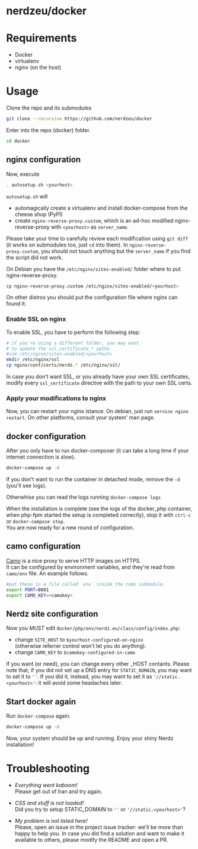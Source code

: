 nerdzeu/docker
==============

# Requirements

- Docker
- virtualenv
- nginx (on the host)

# Usage

 Clone the repo and its submodules

```sh
git clone --recursive https://github.com/nerdzeu/docker
```
Enter into the repo (docker) folder.

```sh
cd docker
```

## nginx configuration

Now, execute

```sh
. autosetup.sh <yourhost>
```

`autosetup.sh` will
* automagically create a virtualenv and install docker-compose from the cheese shop (PyPI)
* create `nginx-reverse-proxy.custom`, which is an ad-hoc modified nginx-reverse-proxy with `<yourhost>` as `server_name`.

Please take your time to carefully review each modification using `git diff` (it works on submodules too, just `cd` into them).
In `nginx-reverse-proxy.custom`, you should not touch anything but the `server_name` if you find the script did not work.

On Debian you have the `/etc/nginx/sites-enabled/` folder where to put nginx-reverse-proxy.

```sh
cp nginx-reverse-proxy.custom /etc/nginx/sites-enabled/<yourhost>
```

On other distros you should put the configuration file where nginx can found it.

### Enable SSL on nginx

To enable SSL, you have to perform the following step:

```sh
# if you're using a different folder, you may want
# to update the ssl_certificate_* paths
#vim /etc/nginx/sites-enabled/<yourhost>
mkdir /etc/nginx/ssl
cp nginx/conf/certs/nerdz.* /etc/nginx/ssl/
```
In case you don't want SSL, or you already have your own SSL certificates, modify
every `ssl_certificate` directive with the path to your own SSL certs.

### Apply your modifications to nginx

Now, you can restart your nginx istance. On debian, just run `service nginx restart`. On other platforms, consult your system' man page.

## docker configuration

After you only have to run docker-composer (it can take a long time if your internet connection is slow).

```sh
docker-compose up -d
```

If you don't want to run the container in detached mode, remove the `-d` (you'll see logs).

Otherwhise you can read the logs running `docker-compose logs`

When the installation is complete (see the logs of the docker_php container, when php-fpm started the setup is completed correctly), stop it with `ctrl-c` or `docker-compose stop`.  
You are now ready for a new round of configuration.

## camo configuration

[Camo](https://github.com/atmos/camo) is a nice proxy to serve HTTP images on HTTPS.  
It can be configured by environment variables, and they're read from `camo/env` file.
An example follows.
```sh
#put these in a file called `env` inside the camo submodule. 
export PORT=8081
export CAMO_KEY=<camokey>
```

## Nerdz site configuration

Now you _MUST_ edit `docker/php/env/nerdz.eu/class/config/index.php`:

* change `SITE_HOST` to `$yourhost-configured-on-nginx`   
  (otherwise referrer control won't let you do anything).
* change `CAMO_KEY` to `$camokey-configured-in-camo`

If you want (or need), you can change every other \_HOST contants. Please note that, if you did not set up a DNS entry for `STATIC_DOMAIN`, you may want to set it to `''`. If you did it, instead, you may want to set it as `'//static.<yourhost>'`: it will avoid some headaches later.

## Start docker again

Run `docker-compose` again.

```sh
docker-compose up -d
```

Now, your system should be up and running. Enjoy your shiny Nerdz installation!

# Troubleshooting

* _Everything went kaboom!_  
Please get out of Iran and try again.

* _CSS and stuff is not loaded!_  
Did you try to setup STATIC_DOMAIN to `''` or `'//static.<yourhost>'`?

* _My problem is not listed here!_  
Please, open an issue in the project issue tracker: we'll be more than happy to help you. In case you did find a solution and want to make it available to others, please modify the README and open a PR.


